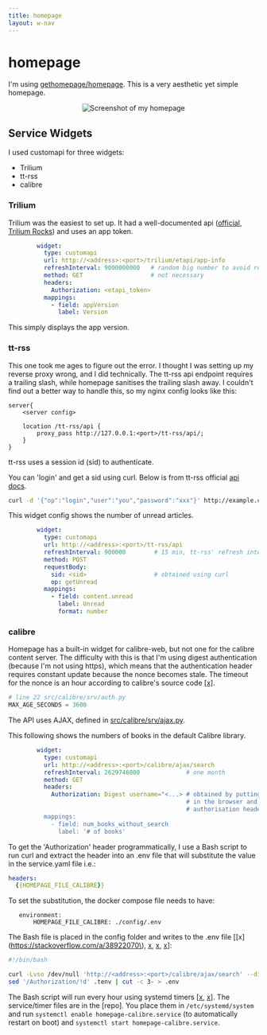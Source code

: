 ```yaml
---
title: homepage
layout: w-nav
---
```


# homepage

I'm using [gethomepage/homepage](https://github.com/gethomepage/homepage). This is a very aesthetic yet simple homepage.

<p align="center">
  <img src="/assets/images/homepage-screenshot.png" alt="Screenshot of my homepage"/>
</p>

## Service Widgets

I used customapi for three widgets:

* Trilium
* tt-rss
* calibre

### Trilium

Trilium was the easiest to set up. It had a well-documented api ([official](https://github.com/zadam/trilium/blob/master/src/etapi/etapi.openapi.yaml), [Trilium Rocks](https://trilium.rocks/etapi)) and uses an app token.

```yaml
        widget:
          type: customapi
          url: http://<address>:<port>/trilium/etapi/app-info
          refreshInterval: 9000000000   # random big number to avoid refreshing too often
          method: GET                   # not necessary
          headers:
            Authorization: <etapi_token>
          mappings:
            - field: appVersion
              label: Version
```

This simply displays the app version.

### tt-rss

This one took me ages to figure out the error. I thought I was setting up my reverse proxy wrong, and I did technically. The tt-rss api endpoint requires a trailing slash, while homepage sanitises the trailing slash away. I couldn't find out a better way to handle this, so my nginx config looks like this:

```nginx
server{
    <server config>

    location /tt-rss/api {
        proxy_pass http://127.0.0.1:<port>/tt-rss/api/;
    }
}
```

tt-rss uses a session id (sid) to authenticate.

You can 'login' and get a sid using curl. Below is from tt-rss official [api docs](https://tt-rss.org/ApiReference/#testing-api-calls-using-curl).

```bash
curl -d '{"op":"login","user":"you","password":"xxx"}' http://example.com/tt-rss/api/
```

This widget config shows the number of unread articles.

```yaml
        widget:
          type: customapi
          url: http://<address>:<port>/tt-rss/api
          refreshInterval: 900000        # 15 min, tt-rss' refresh interval
          method: POST
          requestBody: 
            sid: <sid>                   # obtained using curl 
            op: getUnread
          mappings:
            - field: content.unread
              label: Unread
              format: number
```

### calibre

Homepage has a built-in widget for calibre-web, but not one for the calibre content server. The difficulty with this is that I'm using digest authentication (because I'm not using https), which means that the authentication header requires constant update because the nonce becomes stale. The timeout for the nonce is an hour according to calibre's source code [\[x\]](https://github.com/kovidgoyal/calibre/blob/206307993ca9f88e422d12a218bf6390643743a9/src/calibre/srv/auth.py).

```python
# line 22 src/calibre/srv/auth.py
MAX_AGE_SECONDS = 3600
```

The API uses AJAX, defined in [src/calibre/srv/ajax.py](https://github.com/kovidgoyal/calibre/blob/master/src/calibre/srv/ajax.py).

This following shows the numbers of books in the default Calibre library.

```yaml
        widget:
          type: customapi
          url: http://<address>:<port>/calibre/ajax/search
          refreshInterval: 2629746000             # one month
          method: GET
          headers:
            Authorization: Digest username="<...> # obtained by putting the api url 
                                                  # in the browser and copying the 
                                                  # authorisation header
          mappings:
            - field: num_books_without_search
              label: '# of books'
```

To get the 'Authorization' header programmatically, I use a Bash script to run curl and extract the header into an .env file that will substitute the value in the service.yaml file i.e.:

```yaml
headers:
  {{HOMEPAGE_FILE_CALIBRE}}
```

To set the substitution, the docker compose file needs to have:

```docker
   environment:
       HOMEPAGE_FILE_CALIBRE: ./config/.env
```

The Bash file is placed in the config folder and writes to the .env file \[[x](https://stackoverflow.com/a/38922070\), [x](https://stackoverflow.com/a/5922720), [x](https://stackoverflow.com/a/27289059), [x](https://askubuntu.com/a/731237)]:

```bash
#!/bin/bash

curl -Lvso /dev/null 'http://<address>:<port>/calibre/ajax/search' --digest -u <username>:<password> 2> .tenv 
sed '/Authorization/!d' .tenv | cut -c 3- > .env
```

The Bash script will run every hour using systemd timers \[[x](https://opensource.com/article/20/7/systemd-timers), [x](https://unix.stackexchange.com/questions/704109/configure-systemd-timer-to-run-every-hour-after-first-run)\]. The service/timer files are in the [repo]. You place them in `/etc/systemd/system` and run `systemctl enable homepage-calibre.service` (to automatically restart on boot) and `systemctl start homepage-calibre.service`.